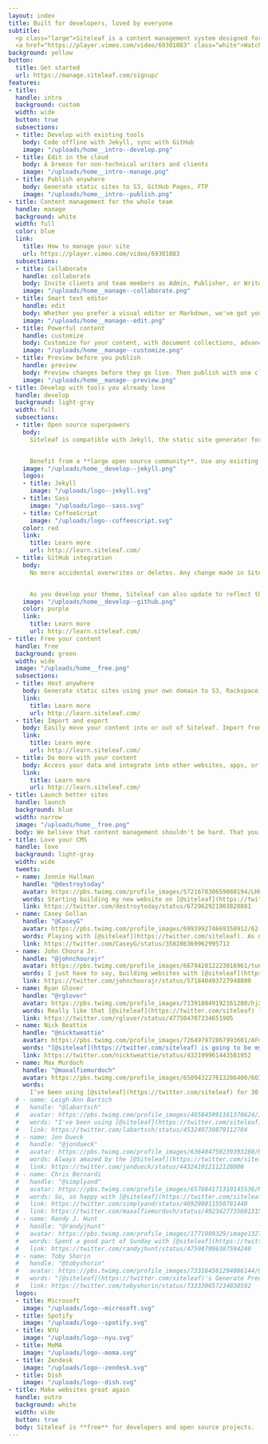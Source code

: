 ```yaml
---
layout: index
title: Built for developers, loved by everyone
subtitle:
  <p class="large">Siteleaf is a content management system designed for a better web.</p>
  <a href="https://player.vimeo.com/video/69301083" class="white">Watch the intro</a>
background: yellow
button:
  title: Get started
  url: https://manage.siteleaf.com/signup/
features:
- title:
  handle: intro
  background: custom
  width: wide
  button: true
  subsections:
  - title: Develop with existing tools
    body: Code offline with Jekyll, sync with GitHub
    image: "/uploads/home__intro--develop.png"
  - title: Edit in the cloud
    body: A breeze for non-technical writers and clients
    image: "/uploads/home__intro--manage.png"
  - title: Publish anywhere
    body: Generate static sites to S3, GitHub Pages, FTP
    image: "/uploads/home__intro--publish.png"
- title: Content management for the whole team
  handle: manage
  background: white
  width: full
  color: blue
  link:
    title: How to manage your site
    url: https://player.vimeo.com/video/69301083
  subsections:
  - title: Collaborate
    handle: collaborate
    body: Invite clients and team members as Admin, Publisher, or Writer. Let them create or edit content without having to touch a single line of code.
    image: "/uploads/home__manage--collaborate.png"
  - title: Smart text editor
    handle: edit
    body: Whether you prefer a visual editor or Markdown, we've got you covered. Drag and drop images or even entire text files.
    image: "/uploads/home__manage--edit.png"
  - title: Powerful content
    handle: customize
    body: Customize for your content, with document collections, advanced metadata lists and objects, and custom permalink formats.
    image: "/uploads/home__manage--customize.png"
  - title: Preview before you publish
    handle: preview
    body: Preview changes before they go live. Then publish with one click whenever you’re ready.
    image: "/uploads/home__manage--preview.png"
- title: Develop with tools you already love
  handle: develop
  background: light-gray
  width: full
  subsections:
  - title: Open source superpowers
    body:
      Siteleaf is compatible with Jekyll, the static site generator for over half a million websites on GitHub Pages.


      Benefit from a **large open source community**. Use any existing Jekyll theme, or write your own using Liquid, Sass, and CoffeeScript.
    image: "/uploads/home__develop--jekyll.png"
    logos:
    - title: Jekyll
      image: "/uploads/logo--jekyll.svg"
    - title: Sass
      image: "/uploads/logo--sass.svg"
    - title: CoffeeScript
      image: "/uploads/logo--coffeescript.svg"
    color: red
    link:
      title: Learn more
      url: http://learn.siteleaf.com/
  - title: GitHub integration
    body:
      No more accidental overwrites or deletes. Any change made in Siteleaf can be synced to GitHub, where you can see a log of edits, who made them, and roll back to any state, giving you a **time machine for your content**.


      As you develop your theme, Siteleaf can also update to reflect the changes you push to GitHub. Fits right into your existing workflow.
    image: "/uploads/home__develop--github.png"
    color: purple
    link:
      title: Learn more
      url: http://learn.siteleaf.com/
- title: Free your content
  handle: free
  background: green
  width: wide
  image: "/uploads/home__free.png"
  subsections:
  - title: Host anywhere
    body: Generate static sites using your own domain to S3, Rackspace, FTP, and GitHub Pages—free for developers and open source projects.
    link:
      title: Learn more
      url: http://learn.siteleaf.com/
  - title: Import and export
    body: Easily move your content into or out of Siteleaf. Import from legacy CMSs like WordPress, Drupal, Tumblr, Ghost.
    link:
      title: Learn more
      url: http://learn.siteleaf.com/
  - title: Do more with your content
    body: Access your data and integrate into other websites, apps, or anything else. Automate your workflow with Zapier.
    link:
      title: Learn more
      url: http://learn.siteleaf.com/
- title: Launch better sites
  handle: launch
  background: blue
  width: narrow
  image: "/uploads/home__free.png"
  body: We believe that content management shouldn't be hard. That you should be able to host your website anywhere you want. That websites should be able to outlive their CMS. That our tools should be simplified, not dumbed down.
- title: Love your CMS
  handle: love
  background: light-gray
  width: wide
  tweets:
  - name: Jonnie Hallman
    handle: "@destroytoday"
    avatar: https://pbs.twimg.com/profile_images/572167830659080194/LHbfvECN_bigger.jpeg
    words: Starting building my new website on [@siteleaf](https://twitter.com/siteleaf) v2—its Github syncing and Jekyll-compatibility are absolutely killer.
    link: https://twitter.com/destroytoday/status/672962921903820801
  - name: Casey Gollan
    handle: "@CaseyG"
    avatar: https://pbs.twimg.com/profile_images/699399274669350912/62-rUSw-_bigger.jpg
    words: Playing with [@siteleaf](https://twitter.com/siteleaf). As nimble to build with as Jekyll for me. Easier to use than Wordpress for my client.
    link: https://twitter.com/CaseyG/status/358286369962995712
  - name: John Choura Jr.
    handle: "@johnchourajr"
    avatar: https://pbs.twimg.com/profile_images/667942812223016961/tuClaiDk_bigger.jpg
    words: I just have to say, building websites with [@siteleaf](https://twitter.com/siteleaf) is great. That is all.
    link: https://twitter.com/johnchourajr/status/571840493727948800
  - name: Ryan Glover
    handle: "@rglover"
    avatar: https://pbs.twimg.com/profile_images/713918049192161280/hjXxZdva_bigger.jpg
    words: Really like that [@siteleaf](https://twitter.com/siteleaf) let's you host your site via S3. Control of data is nice :)
    link: https://twitter.com/rglover/status/477504707334651905
  - name: Nick Beattie
    handle: "@nicktweattie"
    avatar: https://pbs.twimg.com/profile_images/726497972867993601/AFm_QUPQ_bigger.jpg
    words: "[@siteleaf](https://twitter.com/siteleaf) is going to be my CMS of choice, no doubt. Also, thanks for speedy email back about questions."
    link: https://twitter.com/nicktweattie/status/432199961443581952
  - name: Max Murdoch
    handle: "@maxalfiemurdoch"
    avatar: https://pbs.twimg.com/profile_images/650943227613286400/6OIjh7RJ_bigger.jpg
    words:
      I’ve been using [@siteleaf](https://twitter.com/siteleaf) for 30 mins and, like all [@oakstudios](https://twitter.com/oakstudios)’ products, it’s a dream to work with. Never again, Wordpress. Never ever.
  # - name: Leigh-Ann Bartsch
  #   handle: "@labartsch"
  #   avatar: https://pbs.twimg.com/profile_images/465845091161370624/JgX2EDmf_bigger.jpeg
  #   words: "I've been using [@siteleaf](https://twitter.com/siteleaf) for 15 minutes and I'm already impressed. Simple set-up, a clear, concise interface, and amazing customer service!"
  #   link: https://twitter.com/labartsch/status/453249739879112704
  # - name: Jon Dueck
  #   handle: "@jondueck"
  #   avatar: https://pbs.twimg.com/profile_images/636404759239393280/R2zCmsun_bigger.jpg
  #   words: Always amazed by the [@Siteleaf](https://twitter.com/siteleaf) team’s quick responses and willingness to help. Customer service done right.
  #   link: https://twitter.com/jondueck/status/443241912112128000
  # - name: Chris Bernardi
  #   handle: "@simplyand"
  #   avatar: https://pbs.twimg.com/profile_images/657684171310145536/Mh1P_L6F_bigger.png
  #   words: So, so happy with [@siteleaf](https://twitter.com/siteleaf)! Client needs grew faster than I had anticipated and with only a few lines of code changed, needs were met.
  #   link: https://twitter.com/simplyand/status/469298011550781440
  #   link: https://twitter.com/maxalfiemurdoch/status/492342773560131584
  # - name: Randy J. Hunt
  #   handle: "@randyjhunt"
  #   avatar: https://pbs.twimg.com/profile_images/1771989329/image1327197190_bigger.png
  #   words: Spent a good part of Sunday with [@siteleaf](https://twitter.com/siteleaf), and have to say, the simplicity continues to do it for me.
  #   link: https://twitter.com/randyjhunt/status/475987996387594240
  # - name: Toby Shorin
  #   handle: "@tobyshorin"
  #   avatar: https://pbs.twimg.com/profile_images/733164561294086144/09pFNhcd_bigger.jpg
  #   words: "[@siteleaf](https://twitter.com/siteleaf)'s Generate Preview feature is astoundingly good"
  #   link: https://twitter.com/tobyshorin/status/733330657234030592
  logos:
  - title: Microsoft
    image: "/uploads/logo--microsoft.svg"
  - title: Spotify
    image: "/uploads/logo--spotify.svg"
  - title: NYU
    image: "/uploads/logo--nyu.svg"
  - title: MoMA
    image: "/uploads/logo--moma.svg"
  - title: Zendesk
    image: "/uploads/logo--zendesk.svg"
  - title: Dish
    image: "/uploads/logo--dish.svg"
- title: Make websites great again
  handle: outro
  background: white
  width: wide
  button: true
  body: Siteleaf is **free** for developers and open source projects.
---
```


